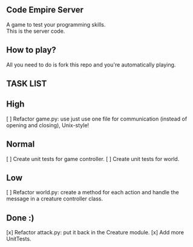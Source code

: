 Code Empire Server
------------------
A game to test your programming skills.<br>
This is the server code.

## How to play?
All you need to do is fork this repo and you're automatically playing.

TASK LIST
------------------
## High
[ ] Refactor game.py: use just use one file for communication (instead of opening and closing), Unix-style!
## Normal
[ ] Create unit tests for game controller.
[ ] Create unit tests for world.
## Low
[ ] Refactor world.py: create a method for each action and handle the message in a creature controller class.
## Done :)
[x] Refactor attack.py: put it back in the Creature module.
[x] Add more UnitTests.